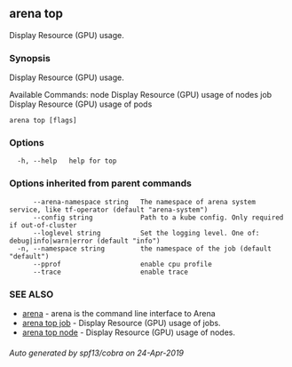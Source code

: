 ## arena top

Display Resource (GPU) usage.

### Synopsis

Display Resource (GPU) usage.

Available Commands:
  node        Display Resource (GPU) usage of nodes
  job         Display Resource (GPU) usage of pods
    

```
arena top [flags]
```

### Options

```
  -h, --help   help for top
```

### Options inherited from parent commands

```
      --arena-namespace string   The namespace of arena system service, like tf-operator (default "arena-system")
      --config string            Path to a kube config. Only required if out-of-cluster
      --loglevel string          Set the logging level. One of: debug|info|warn|error (default "info")
  -n, --namespace string         the namespace of the job (default "default")
      --pprof                    enable cpu profile
      --trace                    enable trace
```

### SEE ALSO

* [arena](arena.md)	 - arena is the command line interface to Arena
* [arena top job](arena_top_job.md)	 - Display Resource (GPU) usage of jobs.
* [arena top node](arena_top_node.md)	 - Display Resource (GPU) usage of nodes.

###### Auto generated by spf13/cobra on 24-Apr-2019
